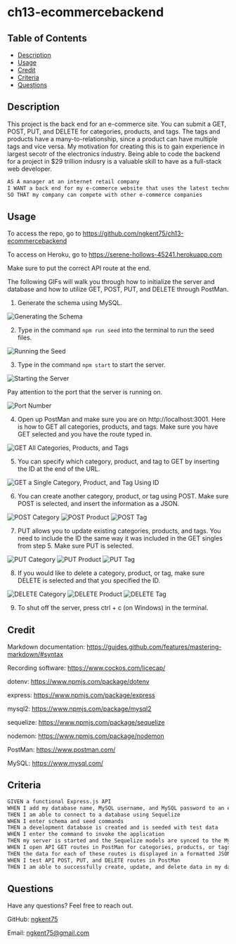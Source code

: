 # ch13-ecommercebackend

## Table of Contents

* [Description](#description)
* [Usage](#usage)
* [Credit](#credit)
* [Criteria](#criteria)
* [Questions](#questions)

## Description
This project is the back end for an e-commerce site. You can submit a GET, POST, PUT, and DELETE for categories, products, and tags. The tags and products have a many-to-relationship, since a product can have multiple tags and vice versa. My motivation for creating this is to gain experience in largest secotr of the electronics industry. Being able to code the backend for a project in $29 trillion indusry is a valuable skill to have as a full-stack web developer.

```md
AS A manager at an internet retail company
I WANT a back end for my e-commerce website that uses the latest technologies
SO THAT my company can compete with other e-commerce companies

```

## Usage

To access the repo, go to https://github.com/ngkent75/ch13-ecommercebackend

To access on Heroku, go to https://serene-hollows-45241.herokuapp.com

Make sure to put the correct API route at the end.

The following GIFs will walk you through how to initialize the server and database and how to utilize GET, POST, PUT, and DELETE through PostMan.

1. Generate the schema using MySQL.

![Generating the Schema](./assets/createSchema.gif)

2. Type in the command `npm run seed` into the terminal to run the seed files.

![Running the Seed](./assets/runSeed.gif)

3. Type in the command `npm start` to start the server.

![Starting the Server](./assets/serverStart.gif)

Pay attention to the port that the server is running on.

![Port Number](./assets/port.png)

4. Open up PostMan and make sure you are on http://localhost:3001. Here is how to GET all categories, products, and tags. Make sure you have GET selected and you have the route typed in.

![GET All Categories, Products, and Tags](./assets/getAll.gif)

5. You can specify which category, product, and tag to GET by inserting the ID at the end of the URL.

![GET a Single Category, Product, and Tag Using ID](./assets/getSingle.gif)

6. You can create another category, product, or tag using POST. Make sure POST is selected, and insert the information as a JSON.

![POST Category](./assets/postCategory.gif)
![POST Product](./assets/postProduct.gif)
![POST Tag](./assets/postTag.gif)

7. PUT allows you to update existing categories, products, and tags. You need to include the ID the same way it was included in the GET singles from step 5. Make sure PUT is selected.

![PUT Category](./assets/putCategory.gif)
![PUT Product](./assets/putProduct.gif)
![PUT Tag](./assets/putTag.gif)

8. If you would like to delete a category, product, or tag, make sure DELETE is selected and that you specified the ID.

![DELETE Category](./assets/deleteCategory.gif)
![DELETE Product](./assets/deleteProduct.gif)
![DELETE Tag](./assets/deleteTag.gif)

9. To shut off the server, press ctrl + c (on Windows) in the terminal.

## Credit

Markdown documentation: https://guides.github.com/features/mastering-markdown/#syntax

Recording software: https://www.cockos.com/licecap/

dotenv: https://www.npmjs.com/package/dotenv

express: https://www.npmjs.com/package/express

mysql2: https://www.npmjs.com/package/mysql2

sequelize: https://www.npmjs.com/package/sequelize

nodemon: https://www.npmjs.com/package/nodemon

PostMan: https://www.postman.com/

MySQL: https://www.mysql.com/

## Criteria

```md
GIVEN a functional Express.js API
WHEN I add my database name, MySQL username, and MySQL password to an environment variable file
THEN I am able to connect to a database using Sequelize
WHEN I enter schema and seed commands
THEN a development database is created and is seeded with test data
WHEN I enter the command to invoke the application
THEN my server is started and the Sequelize models are synced to the MySQL database
WHEN I open API GET routes in PostMan for categories, products, or tags
THEN the data for each of these routes is displayed in a formatted JSON
WHEN I test API POST, PUT, and DELETE routes in PostMan
THEN I am able to successfully create, update, and delete data in my database

```


## Questions
Have any questions? Feel free to reach out.

GitHub: [ngkent75](https://github.com/ngkent75)

Email: [ngkent75@gmail.com](mailto:ngkent75@gmail.com)